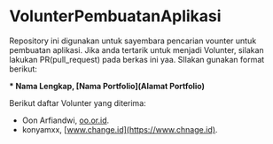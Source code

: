 # VolunterPembuatanAplikasi
Repository ini digunakan untuk sayembara pencarian vounter untuk pembuatan aplikasi. Jika anda tertarik untuk menjadi Volunter, silakan lakukan PR(pull_request) pada berkas ini yaa. SIlakan gunakan format berikut:

**\* Nama Lengkap, [Nama Portfolio](Alamat Portfolio)**


Berikut daftar Volunter yang diterima:
* Oon Arfiandwi, [oo.or.id](https://oo.or.id).
* konyamxx, [www.change.id](https://www.chnage.id).
